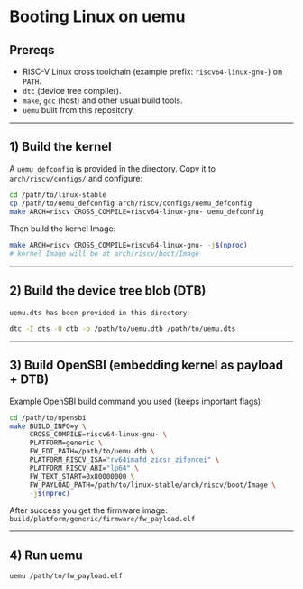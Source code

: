# Booting Linux on uemu

## Prereqs

* RISC-V Linux cross toolchain (example prefix: `riscv64-linux-gnu-`) on `PATH`.
* `dtc` (device tree compiler).
* `make`, `gcc` (host) and other usual build tools.
* `uemu` built from this repository.

---

## 1) Build the kernel

A `uemu_defconfig` is provided in the directory. Copy it to `arch/riscv/configs/` and configure:

```bash
cd /path/to/linux-stable
cp /path/to/uemu_defconfig arch/riscv/configs/uemu_defconfig
make ARCH=riscv CROSS_COMPILE=riscv64-linux-gnu- uemu_defconfig
```

<!-- **Embed an initramfs**
Before the full `make`, set `CONFIG_INITRAMFS_SOURCE` to point to your `rootfs.cpio`:

```bash
nano .config
# edit .config manually to set:
# CONFIG_INITRAMFS_SOURCE="/path/to/rootfs.cpio"
``` -->

Then build the kernel Image:

```bash
make ARCH=riscv CROSS_COMPILE=riscv64-linux-gnu- -j$(nproc)
# kernel Image will be at arch/riscv/boot/Image
```

---

## 2) Build the device tree blob (DTB)

`uemu.dts has been provided in this directory`:

```bash
dtc -I dts -O dtb -o /path/to/uemu.dtb /path/to/uemu.dts
```

---

## 3) Build OpenSBI (embedding kernel as payload + DTB)

Example OpenSBI build command you used (keeps important flags):

```bash
cd /path/to/opensbi
make BUILD_INFO=y \
     CROSS_COMPILE=riscv64-linux-gnu- \
     PLATFORM=generic \
     FW_FDT_PATH=/path/to/uemu.dtb \
     PLATFORM_RISCV_ISA="rv64imafd_zicsr_zifencei" \
     PLATFORM_RISCV_ABI="lp64" \
     FW_TEXT_START=0x80000000 \
     FW_PAYLOAD_PATH=/path/to/linux-stable/arch/riscv/boot/Image \
     -j$(nproc)
```

After success you get the firmware image: `build/platform/generic/firmware/fw_payload.elf`

---

## 4) Run uemu

```bash
uemu /path/to/fw_payload.elf
```
